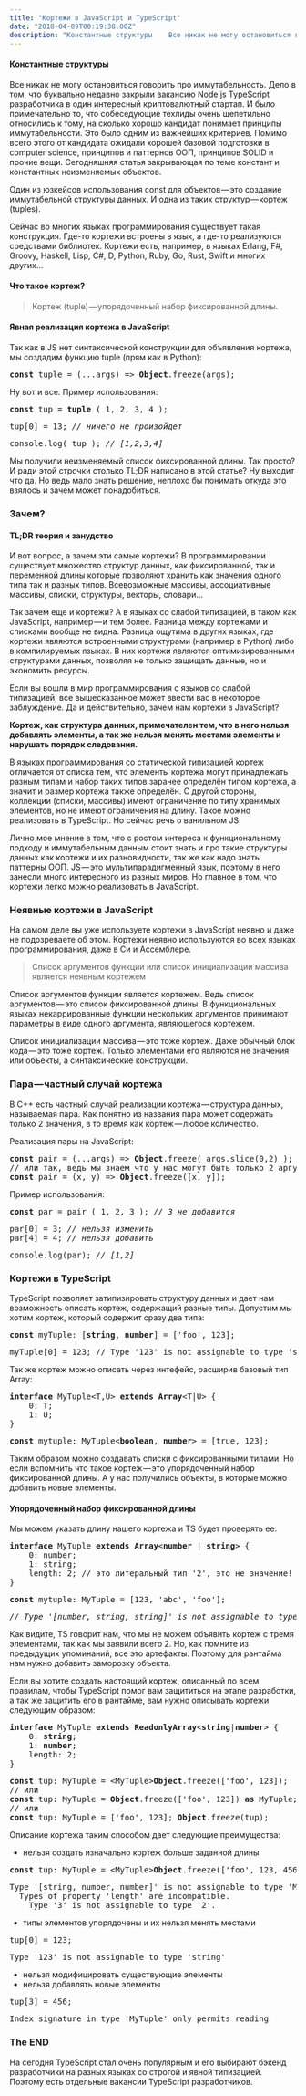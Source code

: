 ```yaml
---
title: "Кортежи в JavaScript и TypeScript"
date: "2018-04-09T00:19:38.00Z"
description: "Константные структуры    Все никак не могу остановиться говорить про иммутабельность. Дело в том, что буквально недавно закрыли "
---
```


<h4>Константные структуры</h4>

<p>Все никак не могу остановиться говорить про иммутабельность. Дело в том, что буквально недавно закрыли вакансию Node.js TypeScript разработчика в один интересный криптовалютный стартап. И было примечательно то, что собеседующие техлиды очень щепетильно относились к тому, на сколько хорошо кандидат понимает принципы иммутабельности. Это было одним из важнейших критериев. Помимо всего этого от кандидата ожидали хорошей базовой подготовки в computer science, принципов и паттернов ООП, принципов SOLID и прочие вещи. Сегодняшняя статья закрывающая по теме констант и константных неизменяемых объектов.</p>
<p>Один из юзкейсов использования const для объектов — это создание иммутабельной структуры данных. И одна из таких структур — кортеж (tuples).</p>
<p>Сейчас во многих языках программирования существует такая конструкция. Где-то кортежи встроены в язык, а где-то реализуются средствами библиотек. Кортежи есть, например, в языках Erlang, F#, Groovy, Haskell, Lisp, C#, D, Python, Ruby, Go, Rust, Swift и многих других…</p>
<h4>Что такое кортеж?</h4>
<blockquote><p>Кортеж (tuple) — упорядоченный набор фиксированной длины.</p></blockquote>
<h4>Явная реализация кортежа в JavaScript</h4>
<p>Так как в JS нет синтаксической конструкции для объявления кортежа, мы создадим функцию tuple (прям как в Python):</p>
<pre><strong>const </strong>tuple = (...args) =&gt; <strong>Object</strong>.freeze(args);</pre>
<p>Ну вот и все. Пример использования:</p>
<pre><strong>const </strong>tup = <strong>tuple </strong>( 1, 2, 3, 4 );</pre>
<pre>tup[0] = 13; <em>// ничего не произойдет</em></pre>
<pre>console.log( tup ); <em>// [1,2,3,4]</em></pre>
<p>Мы получили неизменяемый список фиксированной длины. Так просто? И ради этой строчки столько TL;DR написано в этой статье? Ну выходит что да. Но ведь мало знать решение, неплохо бы понимать откуда это взялось и зачем может понадобиться.</p>
<h3>Зачем?</h3>
<h4>TL;DR теория и занудство</h4>
<p>И вот вопрос, а зачем эти самые кортежи? В программировании существует множество структур данных, как фиксированной, так и переменной длины которые позволяют хранить как значения одного типа так и разных типов. Всевозможные массивы, ассоциативные массивы, списки, структуры, векторы, словари…</p>
<p>Так зачем еще и кортежи? А в языках со слабой типизацией, в таком как JavaScript, например — и тем более. Разница между кортежами и списками вообще не видна. Разница ощутима в других языках, где кортежи являются встроенными структурами (например в Python) либо в компилируемых языках. В них кортежи являются оптимизированными структурами данных, позволяя не только защищать данные, но и экономить ресурсы.</p>
<p>Если вы вошли в мир программирования с языков со слабой типизацией, все вышесказанное может ввести вас в некоторое заблуждение. Да и действительно, зачем нам кортежи в JavaScript?</p>
<p><strong>Кортеж, как структура данных, примечателен тем, что в него нельзя добавлять элементы, а так же нельзя менять местами элементы и нарушать порядок следования.</strong></p>
<p>В языках программирования со статической типизацией кортеж отличается от списка тем, что элементы кортежа могут принадлежать разным типам и набор таких типов заранее определён типом кортежа, а значит и размер кортежа также определён. С другой стороны, коллекции (списки, массивы) имеют ограничение по типу хранимых элементов, но не имеют ограничения на длину. Такое можно реализовать в TypeScript. Но сейчас речь о ванильном JS.</p>
<p>Лично мое мнение в том, что с ростом интереса к функциональному подходу и иммутабельным данным стоит знать и про такие структуры данных как кортежи и их разновидности, так же как надо знать паттерны ООП. JS — это мультипарадигменный язык, поэтому в него занесли много интересного из разных миров. Но главное в том, что кортежи легко можно реализовать в JavaScript.</p>
<h3>Неявные кортежи в JavaScript</h3>
<p>На самом деле вы уже используете кортежи в JavaScript неявно и даже не подозреваете об этом. Кортежи неявно используются во всех языках программирования, даже в Си и Ассемблере.</p>
<blockquote><p>Список аргументов функции или список инициализации массива является неявным кортежем</p></blockquote>
<p>Список аргументов функции является кортежем. Ведь список аргументов — это список фиксированной длины. В функциональных языках некаррированные функции нескольких аргументов принимают параметры в виде одного аргумента, являющегося кортежем.</p>
<p>Список инициализации массива — это тоже кортеж. Даже обычный блок кода — это тоже кортеж. Только элементами его являются не значения или объекты, а синтаксические конструкции.</p>
<h3>Пара — частный случай кортежа</h3>
<p>В С++ есть частный случай реализации кортежа — структура данных, называемая пара. Как понятно из названия пара может содержать только 2 значения, в то время как кортеж — любое количество.</p>
<p>Реализация пары на JavaScript:</p>
<pre><strong>const </strong>pair = (...args) =&gt; <strong>Object</strong>.freeze( args.slice(0,2) );<br>// или так, ведь мы знаем что у нас могут быть только 2 аргумента<br><strong>const</strong> pair = (x, y) =&gt; <strong>Object</strong>.freeze([x, y]);</pre>
<p>Пример использования:</p>
<pre><strong>const </strong>par = pair ( 1, 2, 3 ); <em>// 3 не добавится</em></pre>
<pre>par[0] = 3; <em>// нельзя изменить</em><br>par[4] = 4; <em>// нельзя добавить</em></pre>
<pre>console.log(par); <em>// [1,2]</em></pre>
<h3>Кортежи в TypeScript</h3>
<p>TypeScript позволяет затипизировать структуру данных и дает нам возможность описать кортеж, содержащий разные типы. Допустим мы хотим кортеж, который содержит сразу два типа:</p>
<pre><strong>const</strong> myTuple: [<strong>string</strong>, <strong>number</strong>] = ['foo', 123];</pre>
<pre>myTuple[0] = 123; // Type '123' is not assignable to type 'string'.</pre>
<p>Так же кортеж можно описать через интефейс, расширив базовый тип Array:</p>
<pre><strong>interface</strong> MyTuple&lt;T,U&gt; <strong>extends</strong> <strong>Array</strong>&lt;T|U&gt; {<br>    0: T;<br>    1: U;<br>}</pre>
<pre><strong>const</strong> mytuple: MyTuple&lt;<strong>boolean</strong>, <strong>number</strong>&gt; = [true, 123];</pre>
<p>Таким образом можно создавать списки с фиксированными типами. Но если вспомнить что такое кортеж — это упорядоченный набор фиксированной длины. А у нас получились объекты, в которые можно добавить новые элементы.</p>
<h4>Упорядоченный набор фиксированной длины</h4>
<p>Мы можем указать длину нашего кортежа и TS будет проверять ее:</p>
<pre><strong>interface</strong> MyTuple <strong>extends</strong> <strong>Array</strong>&lt;<strong>number</strong> | <strong>string</strong>&gt; {<br>    0: number;<br>    1: string;<br>    length: 2; // это литеральный тип '2', это не значение!<br>}</pre>
<pre><strong>const</strong> mytuple: MyTuple = [123, 'abc', 'foo'];</pre>
<pre><em>// Type '[number, string, string]' is not assignable to type 'Tuple'. Types of property 'length' are incompatible. Type '3' is not assignable to type '2'.</em></pre>
<p>Как видите, TS говорит нам, что мы не можем объявить кортеж с тремя элементами, так как мы заявили всего 2. Но, как помните из предыдущих упоминаний, все это артефакты. Поэтому для рантайма нам нужно добавить заморозку объекта.</p>
<p>Если вы хотите создать настоящий кортеж, описанный по всем правилам, чтобы TypeScript помог вам защититься на этапе разработки, а так же защитить его в рантайме, вам нужно описывать кортежи следующим образом:</p>
<pre><strong>interface</strong> MyTuple <strong>extends</strong> <strong>ReadonlyArray</strong>&lt;<strong>string</strong>|<strong>number</strong>&gt; {<br>    0: <strong>string</strong>;<br>    1: <strong>number</strong>;<br>    length: 2;<br>}</pre>
<pre><strong>const</strong> tup: MyTuple = &lt;MyTuple&gt;<strong>Object</strong>.freeze(['foo', 123]);<br>// или<br><strong>const</strong> tup: MyTuple = <strong>Object</strong>.freeze(['foo', 123]) <strong>as</strong> MyTuple;<br>// или<br><strong>const</strong> tup: MyTuple = ['foo', 123]; <strong>Object</strong>.freeze(tup);</pre>
<p>Описание кортежа таким способом дает следующие преимущества:</p>
<ul>
<li>нельзя создать изначально кортеж больше заданной длины</li>
</ul>
<pre><strong>const</strong> tup: MyTuple = &lt;MyTuple&gt;<strong>Object</strong>.freeze(['foo', 123, 456]);</pre>
<pre>Type '[string, number, number]' is not assignable to type 'MyTuple'.<br>  Types of property 'length' are incompatible.<br>    Type '3' is not assignable to type '2'.</pre>
<ul>
<li>типы элементов упорядочены и их нельзя менять местами</li>
</ul>
<pre>tup[0] = 123;</pre>
<pre>Type '123' is not assignable to type 'string'</pre>
<ul>
<li>нельзя модифицировать существующие элементы</li>
<li>нельзя добавлять новые элементы</li>
</ul>
<pre>tup[3] = 456;</pre>
<pre>Index signature in type 'MyTuple' only permits reading</pre>
<h3>The END</h3>
<p>На сегодня TypeScript стал очень популярным и его выбирают бэкенд разработчики на разных языках со строгой и явной типизацией. Поэтому есть отдельные вакансии TypeScript разработчиков.</p>


